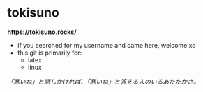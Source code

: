 # tokisuno
**https://tokisuno.rocks/**
- if you searched for my username and came here, welcome xd
- this git is primarily for:
  * latex
  * linux

*「寒いね」と話しかければ、「寒いね」と答える人のいるあたたかさ。*
